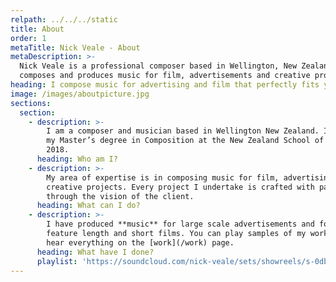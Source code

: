 ```yaml
---
relpath: ../../../static
title: About
order: 1
metaTitle: Nick Veale - About
metaDescription: >-
  Nick Veale is a professional composer based in Wellington, New Zealand. He
  composes and produces music for film, advertisements and creative projects.
heading: I compose music for advertising and film that perfectly fits your goals.
image: /images/aboutpicture.jpg
sections:
  section:
    - description: >-
        I am a composer and musician based in Wellington New Zealand. I finished
        my Master’s degree in Composition at the New Zealand School of Music in
        2018.
      heading: Who am I?
    - description: >-
        My area of expertise is in composing music for film, advertising and
        creative projects. Every project I undertake is crafted with passion
        through the vision of the client.
      heading: What can I do?
    - description: >-
        I have produced **music** for large scale advertisements and for various
        feature length and short films. You can play samples of my work below or
        hear everything on the [work](/work) page.
      heading: What have I done?
      playlist: 'https://soundcloud.com/nick-veale/sets/showreels/s-0dbVX'
---
```


